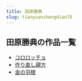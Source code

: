 ```yaml
---
title: 田原勝典
slug: tianyuanshengdian78
---
```


## 田原勝典の作品一覧

- [コロロッチョ](kororotsuchiyo-00a)
- [作り直し親方](zuorizhishiqinf-410)
- [金の羽根](jinnoyugen-e3e)
